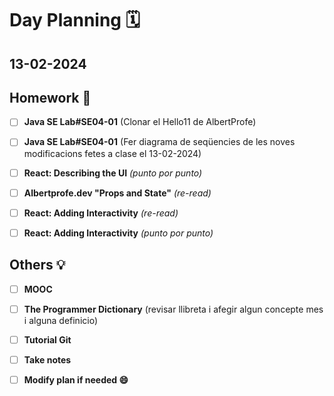 # Day Planning :spiral_calendar:

## 13-02-2024

## Homework :pencil:

- [ ] **Java SE Lab#SE04-01** (Clonar el Hello11 de AlbertProfe)

- [ ] **Java SE Lab#SE04-01** (Fer diagrama de seqüencies de les noves modificacions fetes a clase el 13-02-2024)

- [ ] **React: Describing the UI** *(punto por punto)*

- [ ] **Albertprofe.dev "Props and State"** *(re-read)*

- [ ] **React: Adding Interactivity** *(re-read)*

- [ ] **React: Adding Interactivity** *(punto por punto)*

## Others :bulb:

+ [ ] **MOOC**

+ [ ] **The Programmer Dictionary** (revisar llibreta i afegir algun concepte mes i alguna definicio)
- [ ] **Tutorial Git**

- [ ] **Take notes**

- [ ] **Modify plan if needed :smile:**
